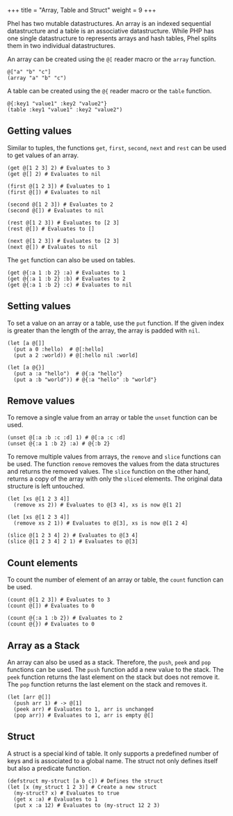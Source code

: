 +++
title = "Array, Table and Struct"
weight = 9
+++

Phel has two mutable datastructures. An array is an indexed sequential datastructure and a table is an associative datastructure. While PHP has one single datastructure to represents arrays and hash tables, Phel splits them in two individual datastructures.

An array can be created using the `@[` reader macro or the `array` function.

```phel
@["a" "b" "c"]
(array "a" "b" "c")
```

A table can be created using the `@{` reader macro or the `table` function.

```phel
@{:key1 "value1" :key2 "value2"}
(table :key1 "value1" :key2 "value2")
```

## Getting values

Similar to tuples, the functions `get`, `first`, `second`, `next` and `rest` can be used to get values of an array.

```phel
(get @[1 2 3] 2) # Evaluates to 3
(get @[] 2) # Evaluates to nil

(first @[1 2 3]) # Evaluates to 1
(first @[]) # Evaluates to nil

(second @[1 2 3]) # Evaluates to 2
(second @[]) # Evaluates to nil

(rest @[1 2 3]) # Evaluates to [2 3]
(rest @[]) # Evaluates to []

(next @[1 2 3]) # Evaluates to [2 3]
(next @[]) # Evaluates to nil
```

The `get` function can also be used on tables.

```phel
(get @{:a 1 :b 2} :a) # Evaluates to 1
(get @{:a 1 :b 2} :b) # Evaluates to 2
(get @{:a 1 :b 2} :c) # Evaluates to nil
```

## Setting values

To set a value on an array or a table, use the `put` function. If the given index is greater than the length of the array, the array is padded with `nil`.

```phel
(let [a @[]]
  (put a 0 :hello)  # @[:hello]
  (put a 2 :world)) # @[:hello nil :world]

(let [a @{}]
  (put a :a "hello")  # @{:a "hello"}
  (put a :b "world")) # @{:a "hello" :b "world"}
```

## Remove values

To remove a single value from an array or table the `unset` function can be used.

```phel
(unset @[:a :b :c :d] 1) # @[:a :c :d]
(unset @{:a 1 :b 2} :a) # @{:b 2}
```

To remove multiple values from arrays, the `remove` and `slice` functions can be used. The function `remove` removes the values from the data structures and returns the removed values. The `slice` function on the other hand, returns a copy of the array with only the `sliced` elements. The original data structure is left untouched.

```phel
(let [xs @[1 2 3 4]]
  (remove xs 2)) # Evaluates to @[3 4], xs is now @[1 2]

(let [xs @[1 2 3 4]]
  (remove xs 2 1)) # Evaluates to @[3], xs is now @[1 2 4]

(slice @[1 2 3 4] 2) # Evaluates to @[3 4]
(slice @[1 2 3 4] 2 1) # Evaluates to @[3]
```

## Count elements

To count the number of element of an array or table, the `count` function can be used.

```phel
(count @[1 2 3]) # Evaluates to 3
(count @[]) # Evaluates to 0

(count @{:a 1 :b 2}) # Evaluates to 2
(count @{}) # Evaluates to 0
```

## Array as a Stack

An array can also be used as a stack. Therefore, the `push`, `peek` and `pop` functions can be used. The `push` function add a new value to the stack. The `peek` function returns the last element on the stack but does not remove it. The `pop` function returns the last element on the stack and removes it.

```phel
(let [arr @[]]
  (push arr 1) # -> @[1]
  (peek arr) # Evaluates to 1, arr is unchanged
  (pop arr)) # Evaluates to 1, arr is empty @[]
```

## Struct

A struct is a special kind of table. It only supports a predefined number of keys and is associated to a global name. The struct not only defines itself but also a predicate function.

```phel
(defstruct my-struct [a b c]) # Defines the struct
(let [x (my_struct 1 2 3)] # Create a new struct
  (my-struct? x) # Evaluates to true
  (get x :a) # Evaluates to 1
  (put x :a 12) # Evaluates to (my-struct 12 2 3)
```
